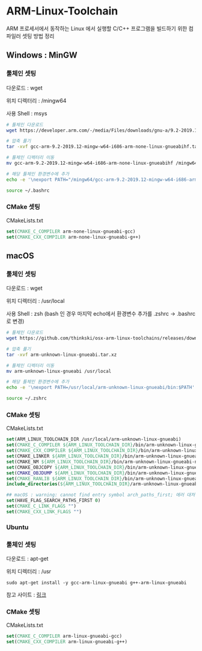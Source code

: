 # ARM-Linux-Toolchain
ARM 프로세서에서 동작하는 Linux 에서 실행할 C/C++ 프로그램을 빌드하기 위한 컴파일러 셋팅 방법 정리

## Windows : MinGW
### 툴체인 셋팅
다운로드 : wget   

위치 디렉터리 : /mingw64  

사용 Shell : msys
```bash
# 툴체인 다운로드
wget https://developer.arm.com/-/media/Files/downloads/gnu-a/9.2-2019.12/binrel/gcc-arm-9.2-2019.12-mingw-w64-i686-arm-none-linux-gnueabihf.tar.xz

# 압축 풀기
tar -xvf gcc-arm-9.2-2019.12-mingw-w64-i686-arm-none-linux-gnueabihf.tar.xz

# 툴체인 디렉터리 이동
mv gcc-arm-9.2-2019.12-mingw-w64-i686-arm-none-linux-gnueabihf /mingw64

# 해당 툴체인 환경변수에 추가
echo -e '\nexport PATH="/mingw64/gcc-arm-9.2-2019.12-mingw-w64-i686-arm-none-linux-gnueabihf/bin:$PATH"' >> ~/.bashrc

source ~/.bashrc
```

### CMake 셋팅
CMakeLists.txt
```cmake
set(CMAKE_C_COMPILER arm-none-linux-gnueabi-gcc)
set(CMAKE_CXX_COMPILER arm-none-linux-gnueabi-g++)
```

## macOS
### 툴체인 셋팅
다운로드 : wget   

위치 디렉터리 : /usr/local   

사용 Shell : zsh (bash 인 경우 마지막 echo에서 환경변수 추가를 .zshrc -> .bashrc로 변경)
```bash
# 툴체인 다운로드
wget https://github.com/thinkski/osx-arm-linux-toolchains/releases/download/8.3.0/arm-unknown-linux-gnueabi.tar.xz

# 압축 풀기
tar -xvf arm-unknown-linux-gnueabi.tar.xz

# 툴체인 디렉터리 이동
mv arm-unknown-linux-gnueabi /usr/local

# 해당 툴체인 환경변수에 추가
echo -e '\nexport PATH=/usr/local/arm-unknown-linux-gnueabi/bin:$PATH' >> ~/.zshrc

source ~/.zshrc
```

### CMake 셋팅
CMakeLists.txt
```cmake
set(ARM_LINUX_TOOLCHAIN_DIR /usr/local/arm-unknown-linux-gnueabi)
set(CMAKE_C_COMPILER ${ARM_LINUX_TOOLCHAIN_DIR}/bin/arm-unknown-linux-gnueabi-gcc)
set(CMAKE_CXX_COMPILER ${ARM_LINUX_TOOLCHAIN_DIR}/bin/arm-unknown-linux-gnueabi-g++)
set(CMAKE_LINKER ${ARM_LINUX_TOOLCHAIN_DIR}/bin/arm-unknown-linux-gnueabi-ld)
set(CMAKE_NM ${ARM_LINUX_TOOLCHAIN_DIR}/bin/arm-unknown-linux-gnueabi-nm)
set(CMAKE_OBJCOPY ${ARM_LINUX_TOOLCHAIN_DIR}/bin/arm-unknown-linux-gnueabi-objcopy)
set(CMAKE_OBJDUMP ${ARM_LINUX_TOOLCHAIN_DIR}/bin/arm-unknown-linux-gnueabi-objdump)
set(CMAKE_RANLIB ${ARM_LINUX_TOOLCHAIN_DIR}/bin/arm-unknown-linux-gnueabi-ranlib)
include_directories(${ARM_LINUX_TOOLCHAIN_DIR}/arm-unknown-linux-gnueabi/sysroot/usr/include)

## macOS : warning: cannot find entry symbol arch_paths_first; 에러 대처
set(HAVE_FLAG_SEARCH_PATHS_FIRST 0)
set(CMAKE_C_LINK_FLAGS "")
set(CMAKE_CXX_LINK_FLAGS "")
```

### Ubuntu
### 툴체인 셋팅
다운로드 : apt-get   

위치 디렉터리 : /usr   

`sudo apt-get install -y gcc-arm-linux-gnueabi g++-arm-linux-gnueabi`    

참고 사이트 : [링크](https://blog.thinkbee.kr/linux/crosscompile-arm/)

### CMake 셋팅
CMakeLists.txt
```cmake
set(CMAKE_C_COMPILER arm-linux-gnueabi-gcc)
set(CMAKE_CXX_COMPILER arm-linux-gnueabi-g++)
```
